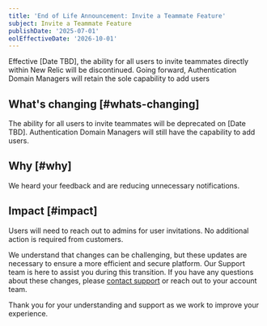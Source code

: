 ```yaml
---
title: 'End of Life Announcement: Invite a Teammate Feature'
subject: Invite a Teammate Feature
publishDate: '2025-07-01'
eolEffectiveDate: '2026-10-01'
---
```



Effective [Date TBD], the ability for all users to invite teammates directly within New Relic will be discontinued. Going forward, Authentication Domain Managers will retain the sole capability to add users


## What's changing [#whats-changing]

The ability for all users to invite teammates will be deprecated on [Date TBD]. Authentication Domain Managers will still have the capability to add users.

## Why [#why]

We heard your feedback and are reducing unnecessary notifications.

## Impact [#impact]

Users will need to reach out to admins for user invitations. No additional action is required from customers.


We understand that changes can be challenging, but these updates are necessary to ensure a more efficient and secure platform. Our Support team is here to assist you during this transition. If you have any questions about these changes, please [contact support](/docs/new-relic-solutions/solve-common-issues/find-help-get-support/) or reach out to your account team.

Thank you for your understanding and support as we work to improve your experience.